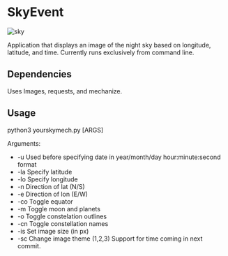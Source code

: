 # SkyEvent
![sky](https://user-images.githubusercontent.com/29212540/54962596-d6fbc600-4f3b-11e9-9529-b099dd646df9.jpg)

Application that displays an image of the night sky based on longitude, latitude, and time.
Currently runs exclusively from command line. 

## Dependencies
Uses Images, requests, and mechanize.

## Usage
python3 yourskymech.py [ARGS]

Arguments: 
- -u Used before specifying date in year/month/day hour:minute:second format
- -la Specify latitude
- -lo Specify longitude
- -n Direction of lat (N/S)
- -e Direction of lon (E/W)
- -co Toggle equator
- -m Toggle moon and planets
- -o Toggle constelation outlines
- -cn Toggle constellation names
- -is Set image size (in px)
- -sc Change image theme (1,2,3)
Support for time coming in next commit.
